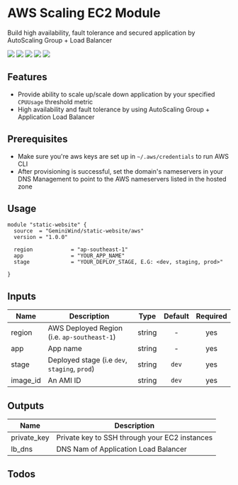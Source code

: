 # AWS Scaling EC2 Module
 
Build high availability, fault tolerance and secured application by AutoScaling Group + Load Balancer

[![](https://img.shields.io/github/license/GeminiWind/terraform-aws-ec2-scaling)](https://github.com/GeminiWind/terraform-aws-ec2-scaling)
[![](https://img.shields.io/github/issues/GeminiWind/terraform-aws-ec2-scaling)](https://github.com/GeminiWind/terraform-aws-ec2-scaling)
[![](https://img.shields.io/github/issues-closed/GeminiWind/terraform-aws-ec2-scaling)](https://github.com/GeminiWind/terraform-aws-ec2-scaling)
[![](https://img.shields.io/github/languages/code-size/GeminiWind/terraform-aws-ec2-scaling)](https://github.com/GeminiWind/terraform-aws-ec2-scaling)
[![](https://img.shields.io/github/repo-size/GeminiWind/terraform-aws-ec2-scaling)](https://github.com/GeminiWind/terraform-aws-ec2-scaling)


## Features

- Provide ability to scale up/scale down application by your specified `CPUUsage` threshold metric
- High availability and fault tolerance by using AutoScaling Group + Application Load Balancer

## Prerequisites
- Make sure you're aws keys are set up in `~/.aws/credentials` to run AWS CLI
- After provisioning is successful, set the domain's nameservers in your DNS Management to point to the AWS nameservers listed in the hosted zone 

## Usage

```HCL
module "static-website" {
  source  = "GeminiWind/static-website/aws"
  version = "1.0.0"

  region            = "ap-southeast-1"
  app               = "YOUR_APP_NAME"
  stage             = "YOUR_DEPLOY_STAGE, E.G: <dev, staging, prod>"
  
}
```

## Inputs

| Name | Description | Type | Default | Required |
|------|-------------|:----:|:-------:|:--------:|
| region | AWS Deployed Region (i.e. `ap-southeast-1`) | string | - | yes |
| app | App name | string | - | yes |
| stage | Deployed stage (i.e `dev`, `staging`, `prod`) | string | `dev` | yes |
| image_id | An AMI ID | string | `dev` | yes |

## Outputs

| Name | Description |
|------|-------------|
| private_key | Private key to SSH through your EC2 instances |
| lb_dns | DNS Nam of Application Load Balancer |

## Todos

